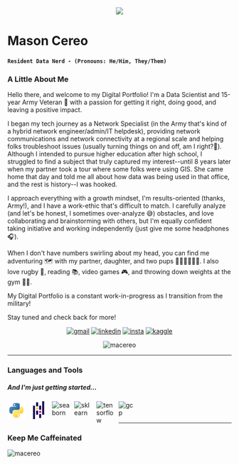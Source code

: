 <div id="header" align="center">
<img src="https://tenor.com/view/star-wars-hello-there-hello-obi-wan-kenobi-gif-13903117.gif" width="600"/>
</div>

# Mason Cereo
**`Resident Data Nerd - (Pronouns: He/Him, They/Them)`**

### A Little About Me
Hello there, and welcome to my Digital Portfolio! I'm a Data Scientist and 15-year Army Veteran 🫡 with a passion for getting it right, doing good, and leaving a positive impact. 

I began my tech journey as a Network Specialist (in the Army that's kind of a hybrid network engineer/admin/IT helpdesk), providing network communications and network connectivity at a regional scale and helping folks troubleshoot issues (usually turning things on and off, am I right?👀). Although I intended to pursue higher education after high school, I struggled to find a subject that truly captured my interest--until 8 years later when my partner took a tour where some folks were using GIS. She came home that day and told me all about how data was being used in that office, and the rest is history--I was hooked.  

I approach everything with a growth mindset, I'm results-oriented (thanks, Army!), and I have a work-ethic that's difficult to match. I carefully analyze (and let's be honest, I sometimes over-analyze 😅) obstacles, and love collaborating and brainstorming with others, but I'm equally confident taking initiative and working independently (just give me some headphones 🎧). 

When I don't have numbers swirling about my head, you can find me adventuring 🗺 with my partner, daughter, and two pups 👨‍👩‍👧🐕‍🦺🦮. I also love rugby 🏉, reading 📚, video games 🎮, and throwing down weights at the gym 🏋️‍♂️. 

My Digital Portfolio is a constant work-in-progress as I transition from the military! 

Stay tuned and check back for more!

<p align="center">
  <a href="mailto:macereo@gmail.com"><img alt="gmail" title="Email Me" src="https://custom-icon-badges.demolab.com/badge/Email-E61B23.svg?logo=mail" height="25" width="80"/></a>
  <a href="https://www.linkedin.com/in/mcereo"><img alt="linkedin" title="LinkedIn" src="https://custom-icon-badges.demolab.com/badge/LinkedIn-0669ba.svg?logo=linkedin" height="25" width="80"/></a>
  <a href="https://instagram.com/macheerio"><img alt="insta" title="Instagram" src="https://custom-icon-badges.demolab.com/badge/Instagram-b91fd1.svg?logo=instagram" height="25" width="80"/></a>
  <a href="https://kaggle.com/masoncereo"><img alt="kaggle" title="Kaggle" src="https://custom-icon-badges.demolab.com/badge/Kaggle-023c4d.svg?logo=kaggle" height="25" width="80"/></a>
   <br>
  <p align="center"> <img src="https://komarev.com/ghpvc/?username=macereo&label=Profile%20Views&color=1cca9e&style=plastic" alt="macereo" />
</p>

---

<h3 align="left">Languages and Tools</h3>
<h5 align="left">And I'm just getting started...</h5>
<img align="left" alt="python" width="40" style="padding-right:10px;" src="https://raw.githubusercontent.com/devicons/devicon/master/icons/python/python-original.svg" />
<img align="left" alt="pandas" width="40" style="padding-right:10px;" src="https://raw.githubusercontent.com/devicons/devicon/2ae2a900d2f041da66e950e4d48052658d850630/icons/pandas/pandas-original.svg" />
<img align="left" alt="seaborn" width="40" style="padding-right:10px;" src="https://seaborn.pydata.org/_images/logo-mark-lightbg.svg" />
<img align="left" alt="sklearn" width="40" style="padding-right:10px;" src="https://upload.wikimedia.org/wikipedia/commons/0/05/Scikit_learn_logo_small.svg" />
<img align="left" alt="tensorflow" width="40" style="padding-right:10px;" src="https://www.vectorlogo.zone/logos/tensorflow/tensorflow-icon.svg" />
<img align="left" alt="gcp" width="40" style="padding-right:10px;" src="https://www.vectorlogo.zone/logos/google_cloud/google_cloud-icon.svg" />
<br>
<br>

---

<h3 align="left">Keep Me Caffeinated</h3>
<p><a href="https://www.buymeacoffee.com/macereo"><img align="left" src="https://cdn.buymeacoffee.com/buttons/v2/default-yellow.png" height="50" width="210" alt="macereo" /></a></p>
<br>
<br>

<!-- STILL NEED TO ADD PROJECTS, RESUME STUFF ETC
